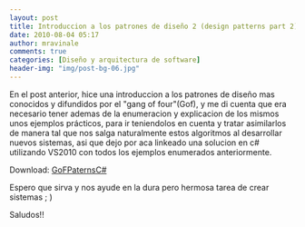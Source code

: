 ```yaml
---
layout: post
title: Introduccion a los patrones de diseño 2 (design patterns part 2)
date: 2010-08-04 05:17
author: mravinale
comments: true
categories: [Diseño y arquitectura de software]
header-img: "img/post-bg-06.jpg"
---
```

En el post anterior, hice una introduccion a los patrones de diseño mas conocidos y difundidos por el "gang of four"(Gof), y me di cuenta que era necesario tener ademas de la enumeracion y explicacion de los mismos unos ejemplos prácticos, para ir teniendolos en cuenta y tratar asimilarlos de manera tal que nos salga naturalmente estos algoritmos al desarrollar nuevos sistemas, asi que dejo por aca linkeado una solucion en c# utilizando VS2010 con todos los ejemplos enumerados anteriormente.

Download: <a href="http://cid-86b4ae59157bdbba.office.live.com/self.aspx/dotNet%20Project/GOFPatterns.rar">GoFPaternsC#</a>

Espero que sirva y nos ayude en la dura pero hermosa tarea de crear sistemas ; )

Saludos!!
